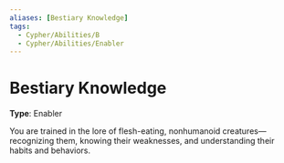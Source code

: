 ```yaml
---
aliases: [Bestiary Knowledge]
tags:
  - Cypher/Abilities/B
  - Cypher/Abilities/Enabler
---
```


# Bestiary Knowledge

**Type**: Enabler

You are trained in the lore of flesh-eating, nonhumanoid creatures—recognizing them, knowing their weaknesses, and understanding their habits and behaviors.
